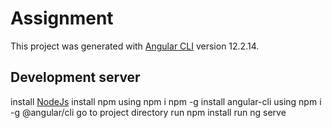 # Assignment

This project was generated with [Angular CLI](https://github.com/angular/angular-cli) version 12.2.14.

## Development server

install [NodeJs](https://nodejs.org/en/download/)
install npm using npm i npm -g
install angular-cli using npm i -g @angular/cli
go to project directory run npm install
run ng serve
